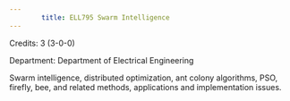 ```yaml
---
        title: ELL795 Swarm Intelligence
---
```

Credits: 3 (3-0-0)

Department: Department of Electrical Engineering

Swarm intelligence, distributed optimization, ant colony algorithms, PSO, firefly, bee, and related methods, applications and implementation issues.